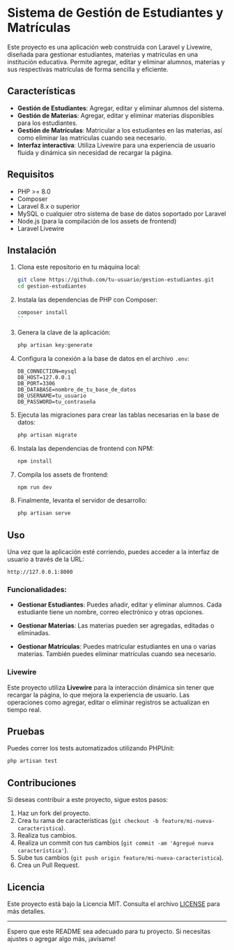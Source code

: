 # Sistema de Gestión de Estudiantes y Matrículas

Este proyecto es una aplicación web construida con Laravel y Livewire, diseñada para gestionar estudiantes, materias y matriculas en una institución educativa. Permite agregar, editar y eliminar alumnos, materias y sus respectivas matrículas de forma sencilla y eficiente.

## Características

* **Gestión de Estudiantes**: Agregar, editar y eliminar alumnos del sistema.
* **Gestión de Materias**: Agregar, editar y eliminar materias disponibles para los estudiantes.
* **Gestión de Matrículas**: Matricular a los estudiantes en las materias, así como eliminar las matrículas cuando sea necesario.
* **Interfaz interactiva**: Utiliza Livewire para una experiencia de usuario fluida y dinámica sin necesidad de recargar la página.

## Requisitos

* PHP >= 8.0
* Composer
* Laravel 8.x o superior
* MySQL o cualquier otro sistema de base de datos soportado por Laravel
* Node.js (para la compilación de los assets de frontend)
* Laravel Livewire

## Instalación

1. Clona este repositorio en tu máquina local:

   ```bash
   git clone https://github.com/tu-usuario/gestion-estudiantes.git
   cd gestion-estudiantes
   ```

2. Instala las dependencias de PHP con Composer:

   ```bash
   composer install
   ``
4. Genera la clave de la aplicación:

   ```bash
   php artisan key:generate
   ```

5. Configura la conexión a la base de datos en el archivo `.env`:

   ```env
   DB_CONNECTION=mysql
   DB_HOST=127.0.0.1
   DB_PORT=3306
   DB_DATABASE=nombre_de_tu_base_de_datos
   DB_USERNAME=tu_usuario
   DB_PASSWORD=tu_contraseña
   ```

6. Ejecuta las migraciones para crear las tablas necesarias en la base de datos:

   ```bash
   php artisan migrate
   ```

7. Instala las dependencias de frontend con NPM:

   ```bash
   npm install
   ```

8. Compila los assets de frontend:

   ```bash
   npm run dev
   ```

9. Finalmente, levanta el servidor de desarrollo:

   ```bash
   php artisan serve
   ```

## Uso

Una vez que la aplicación esté corriendo, puedes acceder a la interfaz de usuario a través de la URL:

```
http://127.0.0.1:8000
```

### Funcionalidades:

* **Gestionar Estudiantes**: Puedes añadir, editar y eliminar alumnos. Cada estudiante tiene un nombre, correo electrónico y otras opciones.

* **Gestionar Materias**: Las materias pueden ser agregadas, editadas o eliminadas.

* **Gestionar Matrículas**: Puedes matricular estudiantes en una o varias materias. También puedes eliminar matrículas cuando sea necesario.

### Livewire

Este proyecto utiliza **Livewire** para la interacción dinámica sin tener que recargar la página, lo que mejora la experiencia de usuario. Las operaciones como agregar, editar o eliminar registros se actualizan en tiempo real.

## Pruebas

Puedes correr los tests automatizados utilizando PHPUnit:

```bash
php artisan test
```

## Contribuciones

Si deseas contribuir a este proyecto, sigue estos pasos:

1. Haz un fork del proyecto.
2. Crea tu rama de características (`git checkout -b feature/mi-nueva-caracteristica`).
3. Realiza tus cambios.
4. Realiza un commit con tus cambios (`git commit -am 'Agregué nueva característica'`).
5. Sube tus cambios (`git push origin feature/mi-nueva-caracteristica`).
6. Crea un Pull Request.

## Licencia

Este proyecto está bajo la Licencia MIT. Consulta el archivo [LICENSE](LICENSE) para más detalles.

---

Espero que este README sea adecuado para tu proyecto. Si necesitas ajustes o agregar algo más, ¡avísame!
